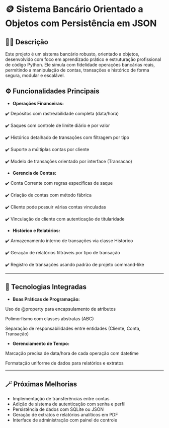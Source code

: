 # 🪙 Sistema Bancário Orientado a Objetos com Persistência em JSON

## ✍🏻 Descrição 

Este projeto é um sistema bancário robusto, orientado a objetos, desenvolvido com foco em aprendizado prático e estruturação profissional de código Python. Ele simula com fidelidade operações bancárias reais, permitindo a manipulação de contas, transações e histórico de forma segura, modular e escalável.

## ⚙️ Funcionalidades Principais

- **Operações Financeiras:**

✔️ Depósitos com rastreabilidade completa (data/hora)

✔️ Saques com controle de limite diário e por valor

✔️ Histórico detalhado de transações com filtragem por tipo

✔️ Suporte a múltiplas contas por cliente

✔️ Modelo de transações orientado por interface (Transacao)

- **Gerencia de Contas:**

✔️ Conta Corrente com regras específicas de saque

✔️ Criação de contas com método fábrica

✔️ Cliente pode possuir várias contas vinculadas

✔️ Vinculação de cliente com autenticação de titularidade

- **Histórico e Relatórios:**

✔️ Armazenamento interno de transações via classe Historico

✔️ Geração de relatórios filtráveis por tipo de transação

✔️ Registro de transações usando padrão de projeto command-like

---

## 💾 Tecnologias Integradas

- **Boas Práticas de Programação:**

Uso de @property para encapsulamento de atributos

Polimorfismo com classes abstratas (ABC)

Separação de responsabilidades entre entidades (Cliente, Conta, Transação)

- **Gerenciamento de Tempo:**

Marcação precisa de data/hora de cada operação com datetime

Formatação uniforme de dados para relatórios e extratos

---

## 🪄 Próximas Melhorias
-  Implementação de transferências entre contas
- Adição de sistema de autenticação com senha e perfil
- Persistência de dados com SQLite ou JSON
- Geração de extratos e relatórios analíticos em PDF
- Interface de administração com painel de controle
